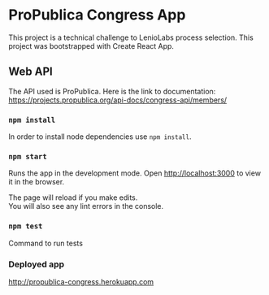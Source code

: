 # ProPublica Congress App

This project is a technical challenge to LenioLabs process selection.
This project was bootstrapped with Create React App.

## Web API

The API used is ProPublica. Here is the link to documentation: https://projects.propublica.org/api-docs/congress-api/members/

### `npm install`

In order to install node dependencies use `npm install`.

### `npm start`

Runs the app in the development mode.
Open [http://localhost:3000](http://localhost:3000) to view it in the browser.

The page will reload if you make edits.\
You will also see any lint errors in the console.

### `npm test`

Command to run tests

### Deployed app
http://propublica-congress.herokuapp.com
